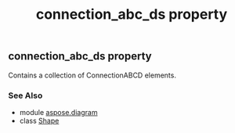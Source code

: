 ﻿---
title: connection_abc_ds property
second_title: Aspose.Diagram for Python via .NET API References
description: 
type: docs
weight: 400
url: /python-net/aspose.diagram/shape/connection_abc_ds/
is_root: false
---

## connection_abc_ds property


Contains a collection of ConnectionABCD elements.

### See Also
* module [aspose.diagram](../../)
* class [Shape](/diagram/python-net/aspose.diagram/shape)
